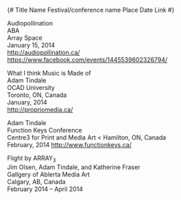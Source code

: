 {#
    Title
    Name
    Festival/conference name
    Place
    Date
    Link
#}

Audiopollination  
ABA  
Array Space  
January 15, 2014  
<http://audiopollination.ca/>  
<https://www.facebook.com/events/1445539602326794/>

What I think Music is Made of  
Adam Tindale  
OCAD University  
Toronto, ON, Canada  
January, 2014  
<http://propriomedia.ca/>

Adam Tindale  
Function Keys Conference  
Centre3 for Print and Media Art < 
Hamilton, ON, Canada  
February, 2014
<http://www.functionkeys.ca/>

Flight by ARRAY<sub>3</sub>  
Jim Olsen, Adam Tindale, and Katherine Fraser  
Gallgery of Ablerta Media Art  
Calgary, AB, Canada  
February 2014 – April 2014  

